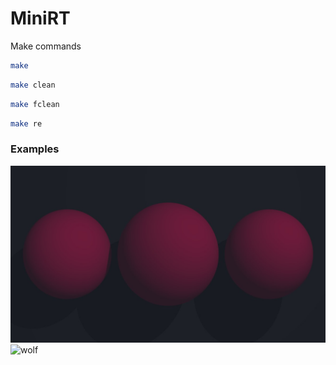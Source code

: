 # **MiniRT**

Make commands
``` bash
make
```
``` bash
make clean
```
``` bash
make fclean
```
``` bash
make re
```

### **Examples**
![spheres][Spheres]
![wolf][Wolf]

[Wolf]: ~for_readme/wolf.bmp
[Spheres]: ~for_readme/spheres.jpg
